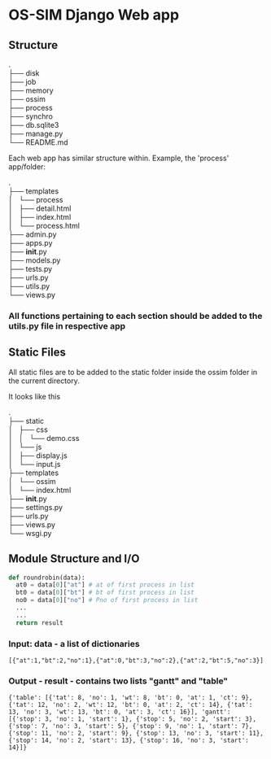 # OS-SIM Django Web app

## Structure
.  
├── disk  
├── job  
├── memory  
├── ossim  
├── process  
├── synchro  
├── db.sqlite3  
├── manage.py  
└── README.md


Each web app has similar structure within. Example, the 'process' app/folder:

.  
├── templates  
│   └── process  
│       ├── detail.html  
│       ├── index.html  
│       └── process.html  
├── admin.py  
├── apps.py  
├── __init__.py  
├── models.py  
├── tests.py  
├── urls.py  
├── utils.py  
└── views.py  


### All functions pertaining to each section should be added to the utils.py file in respective app

## Static Files

All static files are to be added to the static folder inside the ossim folder in the current directory.

It looks like this

.  
├── static  
│   ├── css  
│   │   └── demo.css  
│   └── js  
│       ├── display.js  
│       └── input.js  
├── templates  
│   └── ossim  
│       └── index.html  
├── __init__.py  
├── settings.py  
├── urls.py  
├── views.py  
└── wsgi.py  

## Module Structure and I/O
```python
def roundrobin(data):
  at0 = data[0]["at"] # at of first process in list
  bt0 = data[0]["bt"] # bt of first process in list
  no0 = data[0]["no"] # Pno of first process in list
  ...
  ...
  return result
```

### Input: data - a list of dictionaries

 `
 [{"at":1,"bt":2,"no":1},{"at":0,"bt":3,"no":2},{"at":2,"bt":5,"no":3}]
 `
 
### Output - result - contains two lists "gantt" and "table"
 `
 {'table': [{'tat': 8, 'no': 1, 'wt': 8, 'bt': 0, 'at': 1, 'ct': 9}, {'tat': 12, 'no': 2, 'wt': 12, 'bt': 0, 'at': 2, 'ct': 14}, {'tat': 13, 'no': 3, 'wt': 13, 'bt': 0, 'at': 3, 'ct': 16}], 'gantt': [{'stop': 3, 'no': 1, 'start': 1}, {'stop': 5, 'no': 2, 'start': 3}, {'stop': 7, 'no': 3, 'start': 5}, {'stop': 9, 'no': 1, 'start': 7}, {'stop': 11, 'no': 2, 'start': 9}, {'stop': 13, 'no': 3, 'start': 11}, {'stop': 14, 'no': 2, 'start': 13}, {'stop': 16, 'no': 3, 'start': 14}]}
`
